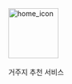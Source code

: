 <div display="inline" alt="title">
<img src="https://github.com/user-attachments/assets/f521acdb-4507-4aee-8abd-ac88f80318bb" alt="home_icon" width="100" height="100">&nbsp;<p width="100" heigth="100">거주지 추천 서비스</p>
</div>
